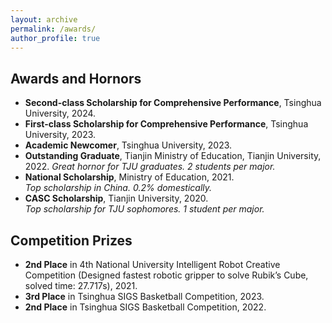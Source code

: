 ```yaml
---
layout: archive
permalink: /awards/
author_profile: true
---
```


## Awards and Hornors
* **Second-class Scholarship for Comprehensive Performance**, Tsinghua University, 2024.  
* **First-class Scholarship for Comprehensive Performance**, Tsinghua University, 2023.
* **Academic Newcomer**, Tsinghua University, 2023.
* **Outstanding Graduate**, Tianjin Ministry of Education, Tianjin University, 2022.
  *Great hornor for TJU graduates. 2 students per major.*
* **National Scholarship**, Ministry of Education, 2021.  
  *Top scholarship in China. 0.2% domestically.*
* **CASC Scholarship**, Tianjin University, 2020.  
  *Top scholarship for TJU sophomores. 1 student per major.*

## Competition Prizes
* **2nd Place** in 4th National University Intelligent Robot Creative Competition (Designed fastest robotic gripper to solve Rubik’s Cube, solved time: 27.717s), 2021.
* **3rd Place** in Tsinghua SIGS Basketball Competition, 2023.
* **2nd Place** in Tsinghua SIGS Basketball Competition, 2022.
